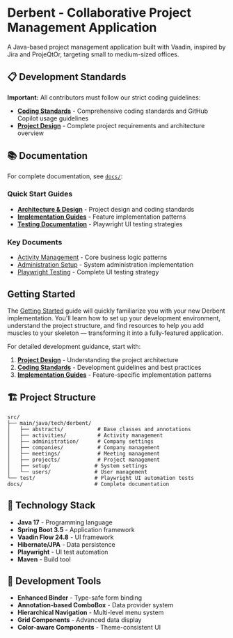 # Derbent - Collaborative Project Management Application

A Java-based project management application built with Vaadin, inspired by Jira and ProjeQtOr, targeting small to medium-sized offices.

## 📋 Development Standards

**Important:** All contributors must follow our strict coding guidelines:
- **[Coding Standards](./docs/architecture/coding-standards.md)** - Comprehensive coding standards and GitHub Copilot usage guidelines  
- **[Project Design](./docs/architecture/project-design.md)** - Complete project requirements and architecture overview

## 📚 Documentation

For complete documentation, see [`docs/`](./docs/):

### Quick Start Guides
- **[Architecture & Design](./docs/architecture/)** - Project design and coding standards
- **[Implementation Guides](./docs/implementation/)** - Feature implementation patterns
- **[Testing Documentation](./docs/testing/)** - Playwright UI testing strategies

### Key Documents
- [Activity Management](./docs/implementation/activity-management.md) - Core business logic patterns  
- [Administration Setup](./docs/implementation/administration-setup.md) - System administration implementation
- [Playwright Testing](./docs/testing/playwright-infrastructure.md) - Complete UI testing strategy

## Getting Started

The [Getting Started](https://vaadin.com/docs/latest/getting-started) guide will quickly familiarize you with your new
Derbent implementation. You'll learn how to set up your development environment, understand the project 
structure, and find resources to help you add muscles to your skeleton — transforming it into a fully-featured 
application.

For detailed development guidance, start with:
1. **[Project Design](./docs/architecture/project-design.md)** - Understanding the project architecture
2. **[Coding Standards](./docs/architecture/coding-standards.md)** - Development guidelines and best practices  
3. **[Implementation Guides](./docs/implementation/)** - Feature-specific implementation patterns

## 🏗️ Project Structure

```
src/
├── main/java/tech/derbent/
│   ├── abstracts/           # Base classes and annotations
│   ├── activities/          # Activity management
│   ├── administration/      # Company settings
│   ├── companies/           # Company management
│   ├── meetings/            # Meeting management
│   ├── projects/            # Project management
│   ├── setup/              # System settings
│   └── users/              # User management
└── test/                   # Playwright UI automation tests
docs/                       # Complete documentation
```

## 🚀 Technology Stack

- **Java 17** - Programming language
- **Spring Boot 3.5** - Application framework
- **Vaadin Flow 24.8** - UI framework
- **Hibernate/JPA** - Data persistence
- **Playwright** - UI test automation
- **Maven** - Build tool

## 🔧 Development Tools

- **Enhanced Binder** - Type-safe form binding
- **Annotation-based ComboBox** - Data provider system
- **Hierarchical Navigation** - Multi-level menu system
- **Grid Components** - Advanced data display
- **Color-aware Components** - Theme-consistent UI